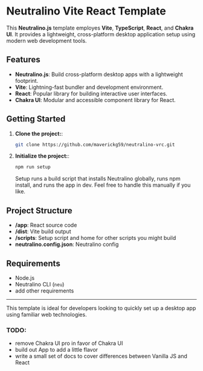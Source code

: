 # Neutralino Vite React Template

This **Neutralino.js** template employes **Vite**, **TypeScript**, **React**, and **Chakra UI**. It provides a lightweight, cross-platform desktop application setup using modern web development tools.

## Features

- **Neutralino.js**: Build cross-platform desktop apps with a lightweight footprint.
- **Vite**: Lightning-fast bundler and development environment.
- **React**: Popular library for building interactive user interfaces.
- **Chakra UI**: Modular and accessible component library for React.

## Getting Started

1. **Clone the project:**:

   ```bash
   git clone https://github.com/maverickg59/neutralino-vrc.git
   ```

2. **Initialize the project:**:

   ```bash
   npm run setup
   ```

   Setup runs a build script that installs Neutralino globally, runs npm install, and runs the app in dev. Feel free to handle this manually if you like.

## Project Structure

- **/app**: React source code
- **/dist**: Vite build output
- **/scripts**: Setup script and home for other scripts you might build
- **neutralino.config.json**: Neutralino config

## Requirements

- Node.js
- Neutralino CLI (`neu`)
- add other requirements

---

This template is ideal for developers looking to quickly set up a desktop app using familiar web technologies.

### TODO:

- remove Chakra UI pro in favor of Chakra UI
- build out App to add a little flavor
- write a small set of docs to cover differences between Vanilla JS and React
